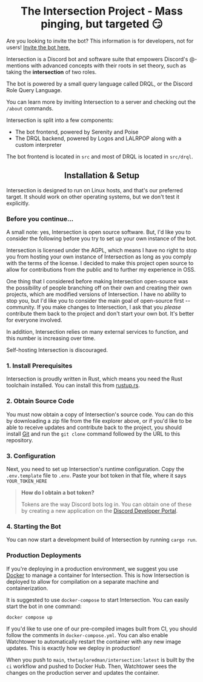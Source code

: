 <div align="center">

# The Intersection Project - Mass pinging, but targeted 😏

</div>

Are you looking to invite the bot? This information is for developers, not for users! [Invite the bot here.](https://discord.com/api/oauth2/authorize?client_id=1080306848021872710&permissions=378226068544&scope=bot%20applications.commands)

Intersection is a Discord bot and software suite that empowers Discord's @-mentions with advanced
concepts with their roots in set theory, such as taking the **intersection** of two roles.

The bot is powered by a small query language called DRQL, or the Discord Role Query Language.

You can learn more by inviting Intersection to a server and checking out the `/about` commands.

Intersection is split into a few components:

-   The bot frontend, powered by Serenity and Poise
-   The DRQL backend, powered by Logos and LALRPOP along with a custom interpreter

The bot frontend is located in `src` and most of DRQL is located in `src/drql`.

<div align="center">

## Installation & Setup

</div>

Intersection is designed to run on Linux hosts, and that's our preferred target. It should work on
other operating systems, but we don't test it explicitly.

### Before you continue...

A small note: yes, Intersection is open source software. But, I'd like you to consider the following before you try to set up your own instance of the bot.

Intersection is licensed under the AGPL, which means I have no right to stop you from hosting your own instance of Intersection as long as you comply with the terms of the license. I decided to make this project open source to allow for contributions from the public and to further my experience in OSS.

One thing that I considered before making Intersection open-source was the possibility of people branching off on their own and creating their own projects, which are modified versions of Intersection. I have no ability to stop you, but I'd like you to consider the main goal of open-source first -- community. If you make changes to Intersection, I ask that you _please_ contribute them back to the project and don't start your own bot. It's better for everyone involved.

In addition, Intersection relies on many external services to function, and this number is increasing over time.

Self-hosting Intersection is discouraged.

### 1. Install Prerequisites

Intersection is proudly written in Rust, which means you need the Rust toolchain installed. You can install this from [rustup.rs](https://rustup.rs/).

### 2. Obtain Source Code

You must now obtain a copy of Intersection's source code. You can do this by downloading a zip file from the file explorer above, or if you'd like to be able to receive updates and contribute back to the project, you should install [Git](https://git-scm.com/) and run the `git clone` command followed by the URL to this repository.

### 3. Configuration

Next, you need to set up Intersection's runtime configuration. Copy the `.env.template` file to `.env`. Paste your bot token in that file, where it says `YOUR_TOKEN_HERE`

> **How do I obtain a bot token?**
>
> Tokens are the way Discord bots log in. You can obtain one of these by creating a new application on the [Discord Developer Portal](https://discord.com/developers/applications).

### 4. Starting the Bot

You can now start a development build of Intersection by running `cargo run`.

### Production Deployments

If you're deploying in a production environment, we suggest you use [Docker](https://www.docker.com/) to manage a container for Intersection. This is how Intersection is deployed to allow for compilation on a separate machine and containerization.

It is suggested to use `docker-compose` to start Intersection. You can easily start the bot in one command:

```
docker compose up
```

If you'd like to use one of our pre-compiled images built from CI, you should follow the comments in
`docker-compose.yml`. You can also enable Watchtower to automatically restart the container with any
new image updates. This is exactly how we deploy in production!

When you push to `main`, `thetayloredman/intersection:latest` is built by the `ci` workflow and pushed
to Docker Hub. Then, Watchtower sees the changes on the production server and updates the container.
